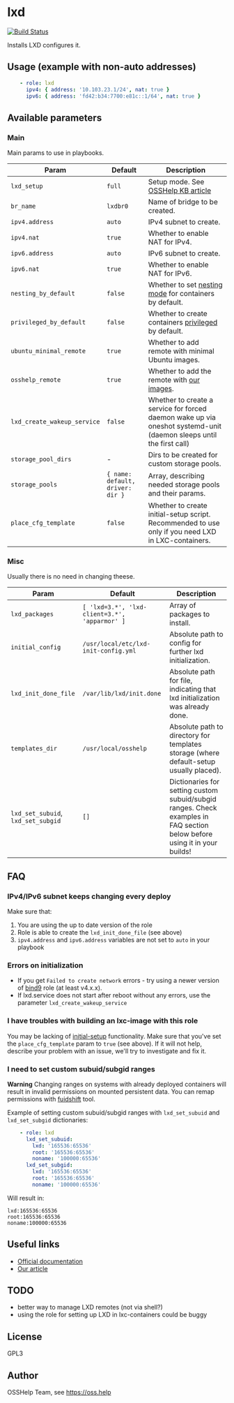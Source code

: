 # lxd

[![Build Status](https://drone.osshelp.ru/api/badges/ansible/lxd/status.svg)](https://drone.osshelp.ru/ansible/lxd)

Installs LXD configures it.

## Usage (example with non-auto addresses)

```yaml
    - role: lxd
      ipv4: { address: '10.103.23.1/24', nat: true }
      ipv6: { address: 'fd42:b34:7700:e81c::1/64', nat: true }
```

## Available parameters

### Main

Main params to use in playbooks.

| Param | Default | Description |
| -------- | -------- | -------- |
| `lxd_setup` | `full` | Setup mode. See [OSSHelp KB article](https://oss.help/kb4895) |
| `br_name` | `lxdbr0` | Name of bridge to be created. |
| `ipv4.address` | `auto` | IPv4 subnet to create. |
| `ipv4.nat` | `true` | Whether to enable NAT for IPv4. |
| `ipv6.address` | `auto` | IPv6 subnet to create. |
| `ipv6.nat` | `true` | Whether to enable NAT for IPv6. |
| `nesting_by_default` | `false` | Whether to set [nesting mode](https://ubuntu.com/blog/nested-containers-in-lxd) for containers by default. |
| `privileged_by_default` | `false` | Whether to create containers [privileged](https://linuxcontainers.org/ru/lxc/security/) by default. |
| `ubuntu_minimal_remote` | `true` | Whether to add remote with minimal Ubuntu images. |
| `osshelp_remote` | `true` | Whether to add the remote with [our images](https://gitea.osshelp.ru/org/lxc/dashboard). |
| `lxd_create_wakeup_service` | `false` | Whether to create a service for forced daemon wake up via oneshot systemd-unit (daemon sleeps until the first call) |
| `storage_pool_dirs` | - | Dirs to be created for custom storage pools. |
| `storage_pools` | `{ name: default, driver: dir }` | Array, describing needed storage pools and their params. |
| `place_cfg_template` | `false` |  Whether to create initial-setup script. Recommended to use only if you need LXD in LXC-containers. |

### Misc

Usually there is no need in changing theese.

| Param | Default | Description |
| -------- | -------- | -------- |
| `lxd_packages` | `[ 'lxd=3.*', 'lxd-client=3.*', 'apparmor' ]` | Array of packages to install. |
| `initial_config` | `/usr/local/etc/lxd-init-config.yml` | Absolute path to config for further lxd initialization. |
| `lxd_init_done_file` | `/var/lib/lxd/init.done` | Absolute path for file, indicating that lxd initialization was already done. |
| `templates_dir` | `/usr/local/osshelp` | Absolute path to directory for templates storage (where default-setup usually placed). |
| `lxd_set_subuid`, `lxd_set_subgid` | `[]` | Dictionaries for setting custom subuid/subgid ranges. Check examples in FAQ section below before using it in your builds! |

## FAQ

### IPv4/IPv6 subnet keeps changing every deploy

Make sure that:

1. You are using the up to date version of the role
1. Role is able to create the `lxd_init_done_file` (see above)
1. `ipv4.address` and `ipv6.address` variables are not set to `auto` in your playbook

### Errors on initialization

- If you get `Failed to create network` errors - try using a newer version of [bind9](https://gitea.osshelp.ru/ansible/bind9) role (at least v4.x.x).
- If lxd.service does not start after reboot without any errors, use the parameter `lxd_create_wakeup_service`

### I have troubles with building an lxc-image with this role

You may be lacking of [initial-setup](templates/initial-setup.j2) functionality. Make sure that you've set the `place_cfg_template` param to `true` (see above). If it will not help, describe your problem with an issue, we'll try to investigate and fix it.

### I need to set custom subuid/subgid ranges

**Warning** Changing ranges on systems with already deployed containers will result in invalid permissions on mounted persistent data. You can remap permissions with [fuidshift](http://manpages.ubuntu.com/manpages/cosmic/man1/fuidshift.1.html) tool.

Example of setting custom subuid/subgid ranges with `lxd_set_subuid` and `lxd_set_subgid` dictionaries:

``` yaml
    - role: lxd
      lxd_set_subuid:
        lxd: '165536:65536'
        root: '165536:65536'
        noname: '100000:65536'
      lxd_set_subgid:
        lxd: '165536:65536'
        root: '165536:65536'
        noname: '100000:65536'
```

Will result in:

```plaintext
lxd:165536:65536
root:165536:65536
noname:100000:65536
```

## Useful links

- [Official documentation](https://linuxcontainers.org/lxd/docs/master/)
- [Our article](https://oss.help/kb903)

## TODO

- better way to manage LXD remotes (not via shell?)
- using the role for setting up LXD in lxc-containers could be buggy

## License

GPL3

## Author

OSSHelp Team, see <https://oss.help>
